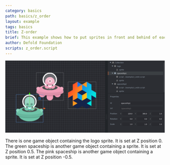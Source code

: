 ```yaml
---
category: basics
path: basics/z_order
layout: example
tags: basics
title: Z-order
brief: This example shows how to put sprites in front and behind of eachother
author: Defold Foundation
scripts: z_order.script
---
```


![z order](z_order.png)

There is one game object containing the logo sprite. It is set at Z position 0.
The green spaceship is another game object containing a sprite. It is set at Z position 0.5.
The pink spaceship is another game object containing a sprite. It is set at Z position -0.5.
